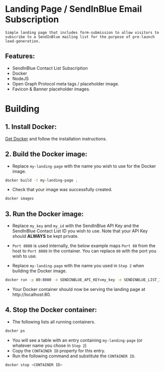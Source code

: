 # Landing Page / SendInBlue Email Subscription
`Simple landing page that includes form-submission to
allow visitors to subscribe to a SendInBlue mailing list
for the purpose of pre-launch lead-generation.`

## Features:
- SendInBlue Contact List Subscription
- Docker
- NodeJS
- Open Graph Protocol meta tags / placeholder image.
- Favicon & Banner placeholder images.

# Building

## 1. Install Docker:

[Get Docker](https://docs.docker.com/get-docker) and follow the installation instructions.

## 2. Build the Docker image:
- Replace `my-landing-page` with the name you wish to use for the Docker image.

```bash
docker build -t my-landing-page .
```

- Check that your image was successfully created.
```bash
docker images
```

## 3. Run the Docker image:
- Replace `my_key` and `my_id` with the SendInBlue API Key and the
SendInBlue Contact List ID you wish to use.
Note that your API Key should **ALWAYS** be kept private.

- `Port 8080` is used internally, the below example maps `Port 80`
from the host to `Port 8080` in the container.
You can replace `80` with the port you wish to use.

- Replace `my-landing-page` with the name you used in `Step 2` when building the Docker image.

```bash
docker run -p 80:8080 -e SENDINBLUE_API_KEY=my_key -e SENDINBLUE_LIST_ID=my_id my-landing-page
```

- Your Docker container should now be serving the landing page at http://localhost:80.

## 4. Stop the Docker container:
- The following lists all running containers.
```bash
docker ps
```
- You will see a table with an entry containing `my-landing-page` (or whatever name you chose in `Step 2`)
- Copy the `CONTAINER ID` property for this entry.
- Run the following command and substitute the `CONTAINER ID`.
```bash
docker stop <CONTAINER ID>
```